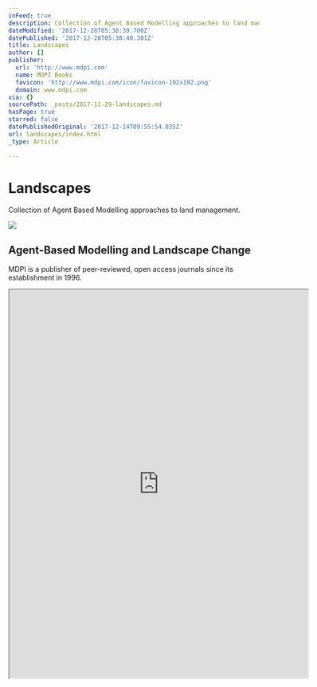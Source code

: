 ```yaml
---
inFeed: true
description: Collection of Agent Based Modelling approaches to land management.
dateModified: '2017-12-28T05:38:39.700Z'
datePublished: '2017-12-28T05:38:40.381Z'
title: Landscapes
author: []
publisher:
  url: 'http://www.mdpi.com'
  name: MDPI Books
  favicon: 'http://www.mdpi.com/icon/favicon-192x192.png'
  domain: www.mdpi.com
via: {}
sourcePath: _posts/2017-11-29-landscapes.md
hasPage: true
starred: false
datePublishedOriginal: '2017-12-14T09:55:54.035Z'
url: landscapes/index.html
_type: Article

---
```

# Landscapes

Collection of Agent Based Modelling approaches to land management.

<article style=""><img src="https://s3-us-west-2.amazonaws.com/the-grid-img/p/44b873ed3b7845606531a87525faf9efc3456fcd.png" /><h1>Agent-Based Modelling and Landscape Change</h1><p>MDPI is a publisher of peer-reviewed, open access journals since its establishment in 1996.</p></article>

<iframe src="https://drive.google.com/viewerng/viewer?url=http%3A//groups.forestry.oregonstate.edu/fpf/system/files/Valbuena%2520et%2520al.%25202008.pdf&amp;embedded=true" width="600" height="780" style=""></iframe>